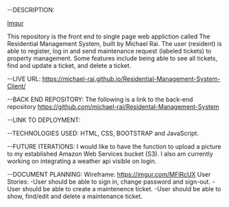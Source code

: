 --DESCRIPTION:

[Imgur](https://i.imgur.com/18Mlflk.png)


This repository is the front end to single page web appliction called The Residential Management System, built by Michael Rai. The user (resident) is able to register, log in and send maintenance request (labeled tickets) to property management. Some features include being able to see all tickets, find and update a ticket, and delete a ticket.

--LIVE URL:
https://michael-rai.github.io/Residential-Management-System-Client/

--BACK END REPOSITORY:
The following is a link to the back-end repository
https://github.com/michael-rai/Residental-Management-System

--LINK TO DEPLOYMENT:

--TECHNOLOGIES USED:
HTML, CSS, BOOTSTRAP and JavaScript.


--FUTURE ITERATIONS:
I would like to have the function to upload a picture to my established Amazon Web Services bucket (S3). I also am currently working on integrating a weather api visible on login.


--DOCUMENT PLANNING:
  Wireframe: https://imgur.com/MFlRcUX
  User Stories:
  -User should be able to sign in, change password and sign-out.
  -User should be able to create a maintenence ticket.
  -User should be able to show, find/edit and delete a maintenance ticket.

